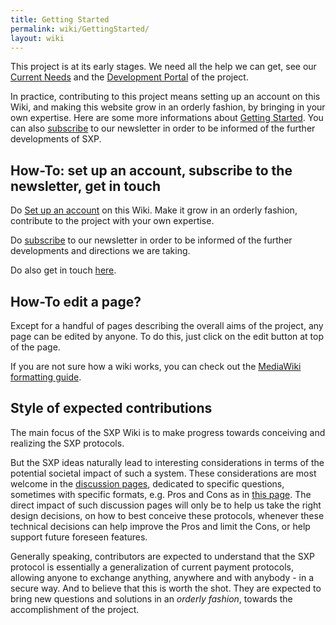```yaml
---
title: Getting Started
permalink: wiki/GettingStarted/
layout: wiki
---
```


This project is at its early stages. We need all the help we can get,
see our [Current Needs](/SXP/wiki/CurrentNeeds "wikilink") and the [Development 
Portal](/SXP/wiki/DevelopmentPortal "wikilink") of the project.

In practice, contributing to this project means setting up an account on
this Wiki, and making this website grow in an orderly fashion, by
bringing in your own expertise. Here are some more informations about
[Getting Started](/SXP/wiki/GettingStarted "wikilink"). You can also
[subscribe](http://secure-exchange-protocols.org/newsletters/?p=subscribe)
to our newsletter in order to be informed of the further developments of
SXP.

How-To: set up an account, subscribe to the newsletter, get in touch
--------------------------------------------------------------------

Do [Set up an account](/SXP/wiki/Special:UserLogin "wikilink") on this Wiki. Make
it grow in an orderly fashion, contribute to the project with your own
expertise.

Do
[subscribe](http://secure-exchange-protocols.org/newsletters/?p=subscribe)
to our newsletter in order to be informed of the further developments
and directions we are taking.

Do also get in touch
[here](mailto:initiators*AT*secure-exchange-protocols*DOT*org).

How-To edit a page?
-------------------

Except for a handful of pages describing the overall aims of the
project, any page can be edited by anyone. To do this, just click on the
edit button at top of the page.

If you are not sure how a wiki works, you can check out the [MediaWiki 
formatting 
guide](http://www.mediawiki.org/wiki/Help:Formatting).

Style of expected contributions
-------------------------------

The main focus of the SXP Wiki is to make progress towards conceiving
and realizing the SXP protocols.

But the SXP ideas naturally lead to interesting considerations in terms
of the potential societal impact of such a system. These considerations
are most welcome in the [discussion 
pages](/SXP/wiki/CategoryDiscussionPages "wikilink"), dedicated to specific
questions, sometimes with specific formats, e.g. Pros and Cons as in
[this page](/SXP/wiki/ExclusiveMoneyBasedEconomy "wikilink"). The direct impact
of such discussion pages will only be to help us take the right design
decisions, on how to best conceive these protocols, whenever these
technical decisions can help improve the Pros and limit the Cons, or
help support future foreseen features.

Generally speaking, contributors are expected to understand that the SXP
protocol is essentially a generalization of current payment protocols,
allowing anyone to exchange anything, anywhere and with anybody - in a
secure way. And to believe that this is worth the shot. They are
expected to bring new questions and solutions in an *orderly fashion*,
towards the accomplishment of the project.

